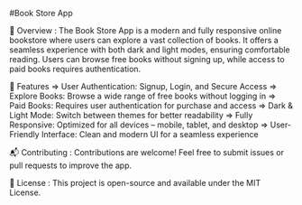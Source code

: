 #Book Store App

📖 Overview :
The Book Store App is a modern and fully responsive online bookstore where users can explore a vast collection of books. 
It offers a seamless experience with both dark and light modes, ensuring comfortable reading. 
Users can browse free books without signing up, while access to paid books requires authentication.

🚀 Features
=> User Authentication: Signup, Login, and Secure Access
=> Explore Books: Browse a wide range of free books without logging in
=> Paid Books: Requires user authentication for purchase and access
=> Dark & Light Mode: Switch between themes for better readability
=> Fully Responsive: Optimized for all devices – mobile, tablet, and desktop
=> User-Friendly Interface: Clean and modern UI for a seamless experience

📬 Contributing :
Contributions are welcome! Feel free to submit issues or pull requests to improve the app.

📜 License :
This project is open-source and available under the MIT License.
